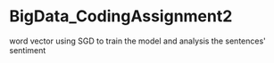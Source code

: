# BigData_CodingAssignment2
word vector using SGD to train the model and analysis the sentences' sentiment
